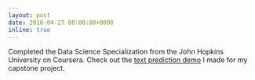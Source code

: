 ```yaml
---
layout: post
date: 2016-04-27 00:00:00+0000
inline: true
---
```


Completed the Data Science Specialization from the John Hopkins University on
Coursera. Check out the [text prediction
demo](https://sidmontu.shinyapps.io/pText/) I made for my capstone project.
